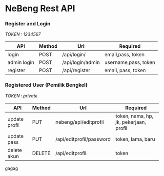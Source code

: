 # NeBeng Rest API


### Register and Login
*TOKEN : 1234567*

|API    | Method| Url    | Required|
|-------|-------|--------|---------|
|login  |POST   |/api/login/|email,pass, token|
|admin login | POST |/api/login/admin|username,pass, token|
|register |POST|/api/register|email, pass, token|

### Registered User (Pemilik Bengkel)
*TOKEN : private*

|API    | Method| Url    | Required|
|-------|-------|--------|---------|
|update profil| PUT | nebeng/api/editprofil |token, nama, hp, jk, pekerjaan, profil |
|update pass| PUT | /api/editprofil/password | token, lama, baru|
|delete akun | DELETE | /api/editprofil | token|

gagag






